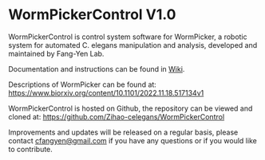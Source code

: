 # WormPickerControl V1.0

WormPickerControl is control system software for WormPicker, a robotic system for automated C. elegans manipulation and analysis, developed and maintained by Fang-Yen Lab.

Documentation and instructions can be found in [Wiki](../../wiki).
    
Descriptions of WormPicker can be found at:
    https://www.biorxiv.org/content/10.1101/2022.11.18.517134v1
    
WormPickerControl is hosted on Github, the repository can be viewed and cloned at:
    https://github.com/Zihao-celegans/WormPickerControl
   
Improvements and updates will be released on a regular basis, please contact cfangyen@gmail.com if you have any questions or if you would like to contribute.

